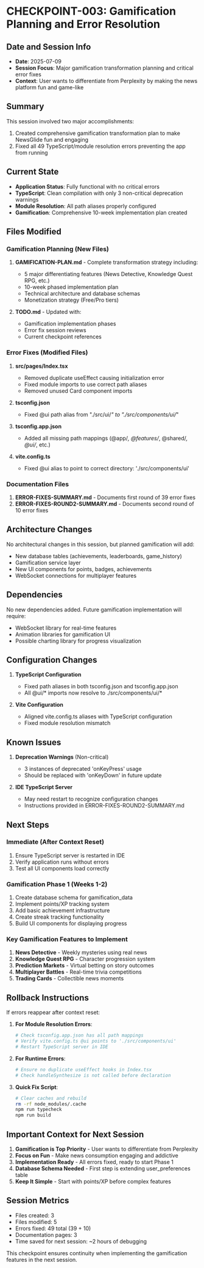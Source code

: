 # CHECKPOINT-003: Gamification Planning and Error Resolution

## Date and Session Info
- **Date**: 2025-07-09
- **Session Focus**: Major gamification transformation planning and critical error fixes
- **Context**: User wants to differentiate from Perplexity by making the news platform fun and game-like

## Summary
This session involved two major accomplishments:
1. Created comprehensive gamification transformation plan to make NewsGlide fun and engaging
2. Fixed all 49 TypeScript/module resolution errors preventing the app from running

## Current State
- **Application Status**: Fully functional with no critical errors
- **TypeScript**: Clean compilation with only 3 non-critical deprecation warnings
- **Module Resolution**: All path aliases properly configured
- **Gamification**: Comprehensive 10-week implementation plan created

## Files Modified

### Gamification Planning (New Files)
1. **GAMIFICATION-PLAN.md** - Complete transformation strategy including:
   - 5 major differentiating features (News Detective, Knowledge Quest RPG, etc.)
   - 10-week phased implementation plan
   - Technical architecture and database schemas
   - Monetization strategy (Free/Pro tiers)

2. **TODO.md** - Updated with:
   - Gamification implementation phases
   - Error fix session reviews
   - Current checkpoint references

### Error Fixes (Modified Files)
1. **src/pages/Index.tsx**
   - Removed duplicate useEffect causing initialization error
   - Fixed module imports to use correct path aliases
   - Removed unused Card component imports

2. **tsconfig.json**
   - Fixed @ui path alias from "./src/ui/*" to "./src/components/ui/*"

3. **tsconfig.app.json**
   - Added all missing path mappings (@app/*, @features/*, @shared/*, @ui/*, etc.)

4. **vite.config.ts**
   - Fixed @ui alias to point to correct directory: './src/components/ui'

### Documentation Files
1. **ERROR-FIXES-SUMMARY.md** - Documents first round of 39 error fixes
2. **ERROR-FIXES-ROUND2-SUMMARY.md** - Documents second round of 10 error fixes

## Architecture Changes
No architectural changes in this session, but planned gamification will add:
- New database tables (achievements, leaderboards, game_history)
- Gamification service layer
- New UI components for points, badges, achievements
- WebSocket connections for multiplayer features

## Dependencies
No new dependencies added. Future gamification implementation will require:
- WebSocket library for real-time features
- Animation libraries for gamification UI
- Possible charting library for progress visualization

## Configuration Changes
1. **TypeScript Configuration**
   - Fixed path aliases in both tsconfig.json and tsconfig.app.json
   - All @ui/* imports now resolve to ./src/components/ui/*

2. **Vite Configuration**
   - Aligned vite.config.ts aliases with TypeScript configuration
   - Fixed module resolution mismatch

## Known Issues
1. **Deprecation Warnings** (Non-critical)
   - 3 instances of deprecated 'onKeyPress' usage
   - Should be replaced with 'onKeyDown' in future update

2. **IDE TypeScript Server**
   - May need restart to recognize configuration changes
   - Instructions provided in ERROR-FIXES-ROUND2-SUMMARY.md

## Next Steps

### Immediate (After Context Reset)
1. Ensure TypeScript server is restarted in IDE
2. Verify application runs without errors
3. Test all UI components load correctly

### Gamification Phase 1 (Weeks 1-2)
1. Create database schema for gamification_data
2. Implement points/XP tracking system
3. Add basic achievement infrastructure
4. Create streak tracking functionality
5. Build UI components for displaying progress

### Key Gamification Features to Implement
1. **News Detective** - Weekly mysteries using real news
2. **Knowledge Quest RPG** - Character progression system
3. **Prediction Markets** - Virtual betting on story outcomes
4. **Multiplayer Battles** - Real-time trivia competitions
5. **Trading Cards** - Collectible news moments

## Rollback Instructions
If errors reappear after context reset:

1. **For Module Resolution Errors**:
   ```bash
   # Check tsconfig.app.json has all path mappings
   # Verify vite.config.ts @ui points to './src/components/ui'
   # Restart TypeScript server in IDE
   ```

2. **For Runtime Errors**:
   ```bash
   # Ensure no duplicate useEffect hooks in Index.tsx
   # Check handleSynthesize is not called before declaration
   ```

3. **Quick Fix Script**:
   ```bash
   # Clear caches and rebuild
   rm -rf node_modules/.cache
   npm run typecheck
   npm run build
   ```

## Important Context for Next Session
1. **Gamification is Top Priority** - User wants to differentiate from Perplexity
2. **Focus on Fun** - Make news consumption engaging and addictive
3. **Implementation Ready** - All errors fixed, ready to start Phase 1
4. **Database Schema Needed** - First step is extending user_preferences table
5. **Keep It Simple** - Start with points/XP before complex features

## Session Metrics
- Files created: 3
- Files modified: 5  
- Errors fixed: 49 total (39 + 10)
- Documentation pages: 3
- Time saved for next session: ~2 hours of debugging

This checkpoint ensures continuity when implementing the gamification features in the next session.